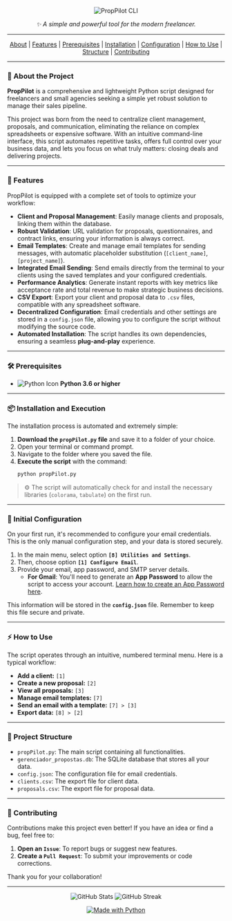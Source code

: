 <p align="center">
  <img src="https://capsule-render.vercel.app/api?type=wave&color=0:1F4F4F,100:00CED1&height=120&section=header&text=PropPilot%20CLI&fontSize=40&animation=fadeIn" alt="PropPilot CLI">
</p>

<p align="center">
  <i>✨ A simple and powerful tool for the modern freelancer.</i>
</p>

---

<p align="center">
  <a href="#-about-the-project">About</a> |
  <a href="#-features">Features</a> |
  <a href="#-prerequisites">Prerequisites</a> |
  <a href="#-installation-and-execution">Installation</a> |
  <a href="#-initial-configuration">Configuration</a> |
  <a href="#-how-to-use">How to Use</a> |
  <a href="#-project-structure">Structure</a> |
  <a href="#-contributing">Contributing</a>
</p>

---

### 📖 About the Project

**PropPilot** is a comprehensive and lightweight Python script designed for freelancers and small agencies seeking a simple yet robust solution to manage their sales pipeline.

This project was born from the need to centralize client management, proposals, and communication, eliminating the reliance on complex spreadsheets or expensive software. With an intuitive command-line interface, this script automates repetitive tasks, offers full control over your business data, and lets you focus on what truly matters: closing deals and delivering projects.

---

### 🚀 Features

PropPilot is equipped with a complete set of tools to optimize your workflow:

-   **Client and Proposal Management**: Easily manage clients and proposals, linking them within the database.
-   **Robust Validation**: URL validation for proposals, questionnaires, and contract links, ensuring your information is always correct.
-   **Email Templates**: Create and manage email templates for sending messages, with automatic placeholder substitution (`[client_name]`, `[project_name]`).
-   **Integrated Email Sending**: Send emails directly from the terminal to your clients using the saved templates and your configured credentials.
-   **Performance Analytics**: Generate instant reports with key metrics like acceptance rate and total revenue to make strategic business decisions.
-   **CSV Export**: Export your client and proposal data to `.csv` files, compatible with any spreadsheet software.
-   **Decentralized Configuration**: Email credentials and other settings are stored in a `config.json` file, allowing you to configure the script without modifying the source code.
-   **Automated Installation**: The script handles its own dependencies, ensuring a seamless **plug-and-play** experience.

---

### 🛠️ Prerequisites

-   <img src="https://img.shields.io/badge/Python-3.6+-306998?style=flat&logo=python" alt="Python Icon"> **Python 3.6 or higher**

---

### 📦 Installation and Execution

The installation process is automated and extremely simple:

1.  **Download the `propPilot.py` file** and save it to a folder of your choice.
2.  Open your terminal or command prompt.
3.  Navigate to the folder where you saved the file.
4.  **Execute the script** with the command:
    ```bash
    python propPilot.py
    ```

> ⚙️ The script will automatically check for and install the necessary libraries (`colorama`, `tabulate`) on the first run.

---

### 🔑 Initial Configuration

On your first run, it's recommended to configure your email credentials. This is the only manual configuration step, and your data is stored securely.

1.  In the main menu, select option **`[8] Utilities and Settings`**.
2.  Then, choose option **`[1] Configure Email`**.
3.  Provide your email, app password, and SMTP server details.
    -   **For Gmail**: You'll need to generate an **App Password** to allow the script to access your account. [Learn how to create an App Password here](https://support.google.com/accounts/answer/185833).

This information will be stored in the **`config.json`** file. Remember to keep this file secure and private.

---

### ⚡ How to Use

The script operates through an intuitive, numbered terminal menu. Here is a typical workflow:

-   **Add a client:** `[1]`
-   **Create a new proposal:** `[2]`
-   **View all proposals:** `[3]`
-   **Manage email templates:** `[7]`
-   **Send an email with a template:** `[7] > [3]`
-   **Export data:** `[8] > [2]`

---

### 📂 Project Structure

-   `propPilot.py`: The main script containing all functionalities.
-   `gerenciador_propostas.db`: The SQLite database that stores all your data.
-   `config.json`: The configuration file for email credentials.
-   `clients.csv`: The export file for client data.
-   `proposals.csv`: The export file for proposal data.

---

### 🤝 Contributing

Contributions make this project even better! If you have an idea or find a bug, feel free to:

1.  **Open an `Issue`**: To report bugs or suggest new features.
2.  **Create a `Pull Request`**: To submit your improvements or code corrections.

Thank you for your collaboration!

---

<p align="center">
  <img src="https://github-readme-stats.vercel.app/api?username=your-username&show_icons=true&theme=radical" alt="GitHub Stats">
  <img src="https://streak-stats.demolab.com/?user=j-c-flstk-dev &theme=radical" alt="GitHub Streak">
</p>

<p align="center">
  <a href="https://github.com/j-c-flstk-dev"><img src="https://img.shields.io/badge/Developed%20with-❤️%20and%20Python-blueviolet?style=flat-square&logo=python&logoColor=white" alt="Made with Python"></a>
</p>
